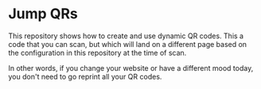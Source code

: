 # Jump QRs

This repository shows how to create and use dynamic QR codes. This a code that you can scan, but which will land on a different page based on the configuration in this repository at the time of scan.

In other words, if you change your website or have a different mood today, you don't need to go reprint all your QR codes.
